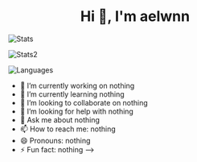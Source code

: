 <h1 align="center">Hi 👋, I'm aelwnn</h1>
<p> <img alt="Stats" src="https://github-readme-stats.vercel.app/api?username=aelwnn&count_private=true&show_icons=true&show_icons=true&theme=dracula" /> </p>
<p> <img alt="Stats2" src="https://github-readme-streak-stats.herokuapp.com/?user=aelwnn&theme=dracula" /> </p>
<p> <img alt="Languages" src="https://github-readme-stats.vercel.app/api/top-langs/?username=aelwnn&layout=compact&langs_count=10&show_icons=true&theme=dracula" /> </p>

- 🔭 I’m currently working on nothing
- 🌱 I’m currently learning nothing
- 👯 I’m looking to collaborate on nothing
- 🤔 I’m looking for help with nothing
- 💬 Ask me about nothing
- 📫 How to reach me: nothing
- 😄 Pronouns: nothing
- ⚡ Fun fact: nothing
-->
